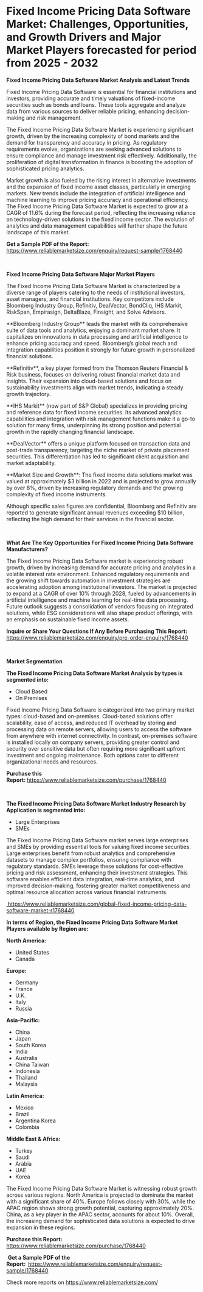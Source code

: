 <p><h1>Fixed Income Pricing Data Software Market: Challenges, Opportunities, and Growth Drivers and Major Market Players forecasted for period from 2025 - 2032</h1></p><p><strong>Fixed Income Pricing Data Software Market Analysis and Latest Trends</strong></p>
<p><p>Fixed Income Pricing Data Software is essential for financial institutions and investors, providing accurate and timely valuations of fixed-income securities such as bonds and loans. These tools aggregate and analyze data from various sources to deliver reliable pricing, enhancing decision-making and risk management.</p><p>The Fixed Income Pricing Data Software Market is experiencing significant growth, driven by the increasing complexity of bond markets and the demand for transparency and accuracy in pricing. As regulatory requirements evolve, organizations are seeking advanced solutions to ensure compliance and manage investment risk effectively. Additionally, the proliferation of digital transformation in finance is boosting the adoption of sophisticated pricing analytics.</p><p>Market growth is also fueled by the rising interest in alternative investments and the expansion of fixed income asset classes, particularly in emerging markets. New trends include the integration of artificial intelligence and machine learning to improve pricing accuracy and operational efficiency. The Fixed Income Pricing Data Software Market is expected to grow at a CAGR of 11.6% during the forecast period, reflecting the increasing reliance on technology-driven solutions in the fixed income sector. The evolution of analytics and data management capabilities will further shape the future landscape of this market.</p></p>
<p><strong>Get a Sample PDF of the Report:&nbsp;</strong> <a href="https://www.reliablemarketsize.com/enquiry/request-sample/1768440?utm_campaign=3248&utm_medium=2&utm_source=Github&utm_content=ia&utm_term=11032025&utm_id=fixed-income-pricing-data-software">https://www.reliablemarketsize.com/enquiry/request-sample/1768440</a></p>
<p>&nbsp;</p>
<p><strong>Fixed Income Pricing Data Software Major Market Players</strong></p>
<p><p>The Fixed Income Pricing Data Software Market is characterized by a diverse range of players catering to the needs of institutional investors, asset managers, and financial institutions. Key competitors include Bloomberg Industry Group, Refinitiv, DealVector, BondCliq, IHS Markit, RiskSpan, Empirasign, DeltaBlaze, Finsight, and Solve Advisors.</p><p>**Bloomberg Industry Group** leads the market with its comprehensive suite of data tools and analytics, enjoying a dominant market share. It capitalizes on innovations in data processing and artificial intelligence to enhance pricing accuracy and speed. Bloomberg’s global reach and integration capabilities position it strongly for future growth in personalized financial solutions.</p><p>**Refinitiv**, a key player formed from the Thomson Reuters Financial & Risk business, focuses on delivering robust financial market data and insights. Their expansion into cloud-based solutions and focus on sustainability investments align with market trends, indicating a steady growth trajectory.</p><p>**IHS Markit** (now part of S&P Global) specializes in providing pricing and reference data for fixed income securities. Its advanced analytics capabilities and integration with risk management functions make it a go-to solution for many firms, underpinning its strong position and potential growth in the rapidly changing financial landscape.</p><p>**DealVector** offers a unique platform focused on transaction data and post-trade transparency, targeting the niche market of private placement securities. This differentiation has led to significant client acquisition and market adaptability.</p><p>**Market Size and Growth**: The fixed income data solutions market was valued at approximately $3 billion in 2022 and is projected to grow annually by over 8%, driven by increasing regulatory demands and the growing complexity of fixed income instruments.</p><p>Although specific sales figures are confidential, Bloomberg and Refinitiv are reported to generate significant annual revenues exceeding $10 billion, reflecting the high demand for their services in the financial sector.</p></p>
<p>&nbsp;</p>
<p><strong>What Are The Key Opportunities For Fixed Income Pricing Data Software Manufacturers?</strong></p>
<p><p>The Fixed Income Pricing Data Software market is experiencing robust growth, driven by increasing demand for accurate pricing and analytics in a volatile interest rate environment. Enhanced regulatory requirements and the growing shift towards automation in investment strategies are accelerating adoption among institutional investors. The market is projected to expand at a CAGR of over 10% through 2028, fueled by advancements in artificial intelligence and machine learning for real-time data processing. Future outlook suggests a consolidation of vendors focusing on integrated solutions, while ESG considerations will also shape product offerings, with an emphasis on sustainable fixed income assets.</p></p>
<p><strong>Inquire or Share Your Questions If Any Before Purchasing This Report:</strong> <a href="https://www.reliablemarketsize.com/enquiry/pre-order-enquiry/1768440?utm_campaign=3248&utm_medium=2&utm_source=Github&utm_content=ia&utm_term=11032025&utm_id=fixed-income-pricing-data-software">https://www.reliablemarketsize.com/enquiry/pre-order-enquiry/1768440</a></p>
<p>&nbsp;</p>
<p><strong>Market Segmentation</strong></p>
<p><strong>The Fixed Income Pricing Data Software Market Analysis by types is segmented into:</strong></p>
<p><ul><li>Cloud Based</li><li>On Premises</li></ul></p>
<p><p>Fixed Income Pricing Data Software is categorized into two primary market types: cloud-based and on-premises. Cloud-based solutions offer scalability, ease of access, and reduced IT overhead by storing and processing data on remote servers, allowing users to access the software from anywhere with internet connectivity. In contrast, on-premises software is installed locally on company servers, providing greater control and security over sensitive data but often requiring more significant upfront investment and ongoing maintenance. Both options cater to different organizational needs and resources.</p></p>
<p><strong>Purchase this Report:&nbsp;</strong><a href="https://www.reliablemarketsize.com/purchase/1768440?utm_campaign=3248&utm_medium=2&utm_source=Github&utm_content=ia&utm_term=11032025&utm_id=fixed-income-pricing-data-software">https://www.reliablemarketsize.com/purchase/1768440</a></p>
<p>&nbsp;</p>
<p><strong>The Fixed Income Pricing Data Software Market Industry Research by Application is segmented into:</strong></p>
<p><ul><li>Large Enterprises</li><li>SMEs</li></ul></p>
<p><p>The Fixed Income Pricing Data Software market serves large enterprises and SMEs by providing essential tools for valuing fixed income securities. Large enterprises benefit from robust analytics and comprehensive datasets to manage complex portfolios, ensuring compliance with regulatory standards. SMEs leverage these solutions for cost-effective pricing and risk assessment, enhancing their investment strategies. This software enables efficient data integration, real-time analytics, and improved decision-making, fostering greater market competitiveness and optimal resource allocation across various financial instruments.</p></p>
<p><a href="https://www.reliablemarketsize.com/global-fixed-income-pricing-data-software-market-r1768440?utm_campaign=3248&utm_medium=2&utm_source=Github&utm_content=ia&utm_term=11032025&utm_id=fixed-income-pricing-data-software">&nbsp;https://www.reliablemarketsize.com/global-fixed-income-pricing-data-software-market-r1768440</a></p>
<p><strong>In terms of Region, the Fixed Income Pricing Data Software Market Players available by Region are:</strong></p>
<p>
    <p> <strong> North America: </strong>
        <ul>
            <li>United States</li>
            <li>Canada</li>
        </ul>
        </p> 
    <p> <strong> Europe: </strong>
        <ul>
            <li>Germany</li>
            <li>France</li>
            <li>U.K.</li>
            <li>Italy</li>
            <li>Russia</li>
        </ul>
        </p> 
    <p> <strong> Asia-Pacific: </strong>
        <ul>
            <li>China</li>
            <li>Japan</li>
            <li>South Korea</li>
            <li>India</li>
            <li>Australia</li>
            <li>China Taiwan</li>
            <li>Indonesia</li>
            <li>Thailand</li>
            <li>Malaysia</li>
        </ul>
        </p> 
    <p> <strong> Latin America: </strong>
        <ul>
            <li>Mexico</li>
            <li>Brazil</li>
            <li>Argentina Korea</li>
            <li>Colombia</li>
        </ul>
        </p> 
    <p> <strong> Middle East & Africa: </strong>
        <ul>
            <li>Turkey</li>
            <li>Saudi</li>
            <li>Arabia</li>
            <li>UAE</li>
            <li>Korea</li>
        </ul>
    </p>
    </p>
<p><p>The Fixed Income Pricing Data Software Market is witnessing robust growth across various regions. North America is projected to dominate the market with a significant share of 40%. Europe follows closely with 30%, while the APAC region shows strong growth potential, capturing approximately 20%. China, as a key player in the APAC sector, accounts for about 10%. Overall, the increasing demand for sophisticated data solutions is expected to drive expansion in these regions.</p></p>
<p><strong>Purchase this Report: </strong><a href="https://www.reliablemarketsize.com/purchase/1768440?utm_campaign=3248&utm_medium=2&utm_source=Github&utm_content=ia&utm_term=11032025&utm_id=fixed-income-pricing-data-software">https://www.reliablemarketsize.com/purchase/1768440</a></p>
<p>&nbsp;<strong>Get a Sample PDF of the Report:&nbsp;&nbsp;</strong><a href="https://www.reliablemarketsize.com/enquiry/request-sample/1768440?utm_campaign=3248&utm_medium=2&utm_source=Github&utm_content=ia&utm_term=11032025&utm_id=fixed-income-pricing-data-software">https://www.reliablemarketsize.com/enquiry/request-sample/1768440</a></p>
<p><strong></strong></p>
<p>Check more reports on <a href="https://www.reliablemarketsize.com/?utm_campaign=3248&utm_medium=2&utm_source=Github&utm_content=ia&utm_term=11032025&utm_id=fixed-income-pricing-data-software">https://www.reliablemarketsize.com/</a></p>